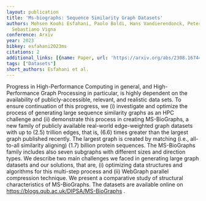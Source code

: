 ```yaml
---
layout: publication
title: 'Ms-biographs: Sequence Similarity Graph Datasets'
authors: Mohsen Koohi Esfahani, Paolo Boldi, Hans Vandierendonck, Peter Kilpatrick,
  Sebastiano Vigna
conference: Arxiv
year: 2023
bibkey: esfahani2023ms
citations: 2
additional_links: [{name: Paper, url: 'https://arxiv.org/abs/2308.16744'}]
tags: ["Datasets"]
short_authors: Esfahani et al.
---
```

Progress in High-Performance Computing in general, and High-Performance Graph
Processing in particular, is highly dependent on the availability of
publicly-accessible, relevant, and realistic data sets.
  To ensure continuation of this progress, we (i) investigate and optimize the
process of generating large sequence similarity graphs as an HPC challenge and
(ii) demonstrate this process in creating MS-BioGraphs, a new family of
publicly available real-world edge-weighted graph datasets with up to \(2.5\)
trillion edges, that is, \(6.6\) times greater than the largest graph published
recently. The largest graph is created by matching (i.e., all-to-all similarity
aligning) \(1.7\) billion protein sequences. The MS-BioGraphs family includes
also seven subgraphs with different sizes and direction types.
  We describe two main challenges we faced in generating large graph datasets
and our solutions, that are, (i) optimizing data structures and algorithms for
this multi-step process and (ii) WebGraph parallel compression technique. We
present a comparative study of structural characteristics of MS-BioGraphs.
  The datasets are available online on
https://blogs.qub.ac.uk/DIPSA/MS-BioGraphs .